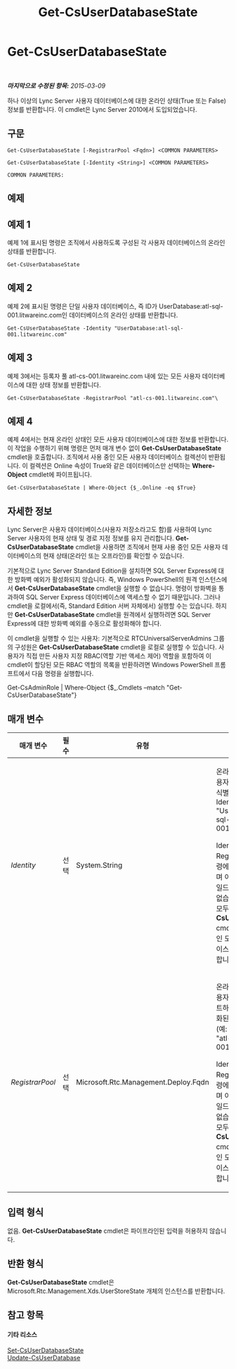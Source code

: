 ﻿---
title: Get-CsUserDatabaseState
TOCTitle: Get-CsUserDatabaseState
ms:assetid: c90150cd-fdb0-4c79-af58-c9ad884cb043
ms:mtpsurl: https://technet.microsoft.com/ko-kr/library/Gg398831(v=OCS.15)
ms:contentKeyID: 49305012
ms.date: 08/10/2015
mtps_version: v=OCS.15
ms.translationtype: HT
---

# Get-CsUserDatabaseState

 

_**마지막으로 수정된 항목:** 2015-03-09_

하나 이상의 Lync Server 사용자 데이터베이스에 대한 온라인 상태(True 또는 False) 정보를 반환합니다. 이 cmdlet은 Lync Server 2010에서 도입되었습니다.

## 구문

    Get-CsUserDatabaseState [-RegistrarPool <Fqdn>] <COMMON PARAMETERS>

    Get-CsUserDatabaseState [-Identity <String>] <COMMON PARAMETERS>

    COMMON PARAMETERS:

## 예제

## 예제 1

예제 1에 표시된 명령은 조직에서 사용하도록 구성된 각 사용자 데이터베이스의 온라인 상태를 반환합니다.

    Get-CsUserDatabaseState

## 예제 2

예제 2에 표시된 명령은 단일 사용자 데이터베이스, 즉 ID가 UserDatabase:atl-sql-001.litwareinc.com인 데이터베이스의 온라인 상태를 반환합니다.

    Get-CsUserDatabaseState -Identity "UserDatabase:atl-sql-001.litwareinc.com"

## 예제 3

예제 3에서는 등록자 풀 atl-cs-001.litwareinc.com 내에 있는 모든 사용자 데이터베이스에 대한 상태 정보를 반환합니다.

    Get-CsUserDatabaseState -RegistrarPool "atl-cs-001.litwareinc.com"\

## 예제 4

예제 4에서는 현재 온라인 상태인 모든 사용자 데이터베이스에 대한 정보를 반환합니다. 이 작업을 수행하기 위해 명령은 먼저 매개 변수 없이 **Get-CsUserDatabaseState** cmdlet을 호출합니다. 조직에서 사용 중인 모든 사용자 데이터베이스 컬렉션이 반환됩니다. 이 컬렉션은 Online 속성이 True와 같은 데이터베이스만 선택하는 **Where-Object** cmdlet에 파이프됩니다.

    Get-CsUserDatabaseState | Where-Object {$_.Online -eq $True}

## 자세한 정보

Lync Server은 사용자 데이터베이스(사용자 저장소라고도 함)를 사용하여 Lync Server 사용자의 현재 상태 및 경로 지정 정보를 유지 관리합니다. **Get-CsUserDatabaseState** cmdlet을 사용하면 조직에서 현재 사용 중인 모든 사용자 데이터베이스의 현재 상태(온라인 또는 오프라인)를 확인할 수 있습니다.

기본적으로 Lync Server Standard Edition을 설치하면 SQL Server Express에 대한 방화벽 예외가 활성화되지 않습니다. 즉, Windows PowerShell의 원격 인스턴스에서 **Get-CsUserDatabaseState** cmdlet을 실행할 수 없습니다. 명령이 방화벽을 통과하여 SQL Server Express 데이터베이스에 액세스할 수 없기 때문입니다. 그러나 cmdlet을 로컬에서(즉, Standard Edition 서버 자체에서) 실행할 수는 있습니다. 하지만 **Get-CsUserDatabaseState** cmdlet을 원격에서 실행하려면 SQL Server Express에 대한 방화벽 예외를 수동으로 활성화해야 합니다.

이 cmdlet을 실행할 수 있는 사용자: 기본적으로 RTCUniversalServerAdmins 그룹의 구성원은 **Get-CsUserDatabaseState** cmdlet을 로컬로 실행할 수 있습니다. 사용자가 직접 만든 사용자 지정 RBAC(역할 기반 액세스 제어) 역할을 포함하여 이 cmdlet이 할당된 모든 RBAC 역할의 목록을 반환하려면 Windows PowerShell 프롬프트에서 다음 명령을 실행합니다.

Get-CsAdminRole | Where-Object {$\_.Cmdlets –match "Get-CsUserDatabaseState"}

## 매개 변수


<table>
<colgroup>
<col style="width: 25%" />
<col style="width: 25%" />
<col style="width: 25%" />
<col style="width: 25%" />
</colgroup>
<thead>
<tr class="header">
<th>매개 변수</th>
<th>필수</th>
<th>유형</th>
<th>설명</th>
</tr>
</thead>
<tbody>
<tr class="odd">
<td><p><em>Identity</em></p></td>
<td><p>선택</p></td>
<td><p>System.String</p></td>
<td><p>온라인 상태를 반환할 사용자 데이터베이스의 고유 식별자입니다(예: -Identity &quot;UserDatabase:atl-sql-001.litwareinc.com&quot;).</p>
<p>Identity 및 RegistrarPool을 같은 명령에 함께 사용할 수 없으며 이러한 매개 변수에 와일드카드를 사용할 수도 없습니다. 두 매개 변수가 모두 없으면 <strong>Get-CsUserDatabaseState</strong> cmdlet에서 현재 사용 중인 모든 사용자 데이터베이스에 대한 정보를 반환합니다.</p></td>
</tr>
<tr class="even">
<td><p><em>RegistrarPool</em></p></td>
<td><p>선택</p></td>
<td><p>Microsoft.Rtc.Management.Deploy.Fqdn</p></td>
<td><p>온라인 상태를 반환할 사용자 데이터베이스를 호스트하는 등록자 풀의 정규화된 도메인 이름입니다 (예: -RegistrarPool &quot;atl-cs-001.litwareinc.com&quot;).</p>
<p>Identity 및 RegistrarPool을 같은 명령에 함께 사용할 수 없으며 이러한 매개 변수에 와일드카드를 사용할 수도 없습니다. 두 매개 변수가 모두 없으면 <strong>Get-CsUserDatabaseState</strong> cmdlet에서 현재 사용 중인 모든 사용자 데이터베이스에 대한 정보를 반환합니다.</p></td>
</tr>
</tbody>
</table>


## 입력 형식

없음. **Get-CsUserDatabaseState** cmdlet은 파이프라인된 입력을 허용하지 않습니다.

## 반환 형식

**Get-CsUserDatabaseState** cmdlet은 Microsoft.Rtc.Management.Xds.UserStoreState 개체의 인스턴스를 반환합니다.

## 참고 항목

#### 기타 리소스

[Set-CsUserDatabaseState](set-csuserdatabasestate.md)  
[Update-CsUserDatabase](update-csuserdatabase.md)

